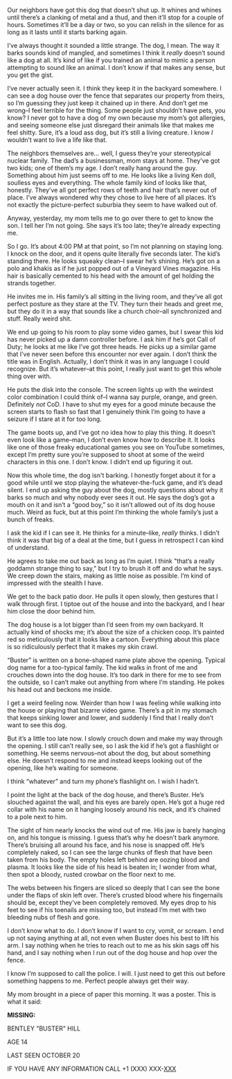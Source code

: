Our neighbors have got this dog that doesn’t shut up. It whines and whines until there’s a clanking of metal and a thud, and then it’ll stop for a couple of hours. Sometimes it’ll be a day or two, so you can relish in the silence for as long as it lasts until it starts barking again.

I’ve always thought it sounded a little strange. The dog, I mean. The way it barks sounds kind of mangled, and sometimes I think it *really* doesn’t sound like a dog at all. It’s kind of like if you trained an animal to mimic a person attempting to sound like an animal. I don’t know if that makes any sense, but you get the gist.

I’ve never actually seen it. I think they keep it in the backyard somewhere. I can see a dog house over the fence that separates our property from theirs, so I’m guessing they just keep it chained up in there. And don’t get me wrong–I feel terrible for the thing. Some people just shouldn’t have pets, you know? I never got to have a dog of my own because my mom’s got allergies, and seeing someone else just disregard their animals like that makes me feel shitty. Sure, it’s a loud ass dog, but it’s still a living creature. I know *I* wouldn’t want to live a life like that.

The neighbors themselves are… well, I guess they’re your stereotypical nuclear family. The dad’s a businessman, mom stays at home. They’ve got two kids; one of them’s my age. I don’t really hang around the guy. Something about him just seems off to me. He looks like a living Ken doll, soulless eyes and everything. The whole family kind of looks like that, honestly. They’ve all got perfect rows of teeth and hair that’s never out of place. I’ve always wondered why they chose to live here of all places. It’s not exactly the picture-perfect suburbia they seem to have walked out of.

Anyway, yesterday, my mom tells me to go over there to get to know the son. I tell her I’m not going. She says it’s too late; they’re already expecting me.

So I go. It’s about 4:00 PM at that point, so I’m not planning on staying long. I knock on the door, and it opens quite literally five seconds later. The kid’s standing there. He looks squeaky clean–I swear he’s shining. He’s got on a polo and khakis as if he just popped out of a Vineyard Vines magazine. His hair is basically cemented to his head with the amount of gel holding the strands together.

He invites me in. His family’s all sitting in the living room, and they’ve all got perfect posture as they stare at the TV. They turn their heads and greet me, but they do it in a way that sounds like a church choir–all synchronized and stuff. Really weird shit.

We end up going to his room to play some video games, but I swear this kid has never picked up a damn controller before. I ask him if he’s got Call of Duty; he looks at me like I’ve got three heads. He picks up a similar game that I’ve never seen before this encounter nor ever again. I don’t think the title was in English. Actually, I don’t think it was in any language I could recognize. But it’s whatever–at this point, I really just want to get this whole thing over with.

He puts the disk into the console. The screen lights up with the weirdest color combination I could think of–I wanna say purple, orange, and green. Definitely *not* CoD. I have to shut my eyes for a good minute because the screen starts to flash so fast that I genuinely think I’m going to have a seizure if I stare at it for too long.

The game boots up, and I’ve got no idea how to play this thing. It doesn’t even look like a game–man, I don’t even know how to describe it. It looks like one of those freaky educational games you see on YouTube sometimes, except I’m pretty sure you’re supposed to shoot at some of the weird characters in this one. I don’t know. I didn’t end up figuring it out.

Now this whole time, the dog isn't barking. I honestly forget about it for a good while until we stop playing the whatever-the-fuck game, and it’s dead silent. I end up asking the guy about the dog, mostly questions about why it barks so much and why nobody ever sees it out. He says the dog’s got a mouth on it and isn’t a “good boy,” so it isn’t allowed out of its dog house much. Weird as fuck, but at this point I’m thinking the whole family’s just a bunch of freaks.

I ask the kid if I can see it. He thinks for a minute–like, *really* thinks. I didn’t think it was that big of a deal at the time, but I guess in retrospect I can kind of understand.

He agrees to take me out back as long as I’m quiet. I think "that’s a really goddamn strange thing to say," but I try to brush it off and do what he says. We creep down the stairs, making as little noise as possible. I’m kind of impressed with the stealth I have.

We get to the back patio door. He pulls it open slowly, then gestures that I walk through first. I tiptoe out of the house and into the backyard, and I hear him close the door behind him.

The dog house is a lot bigger than I’d seen from my own backyard. It actually kind of shocks me; it’s about the size of a chicken coop. It’s painted red so meticulously that it looks like a cartoon. Everything about this place is so ridiculously perfect that it makes my skin crawl.

“Buster” is written on a bone-shaped name plate above the opening. Typical dog name for a too-typical family. The kid walks in front of me and crouches down into the dog house. It’s too dark in there for me to see from the outside, so I can’t make out anything from where I’m standing. He pokes his head out and beckons me inside.

I get a weird feeling now. Weirder than how I was feeling while walking into the house or playing that bizarre video game. There’s a pit in my stomach that keeps sinking lower and lower, and suddenly I find that I really don’t want to see this dog.

But it’s a little too late now. I slowly crouch down and make my way through the opening. I still can’t really see, so I ask the kid if he’s got a flashlight or something. He seems nervous–not about the dog, but about something else. He doesn’t respond to me and instead keeps looking out of the opening, like he’s waiting for someone.

I think “whatever” and turn my phone’s flashlight on. I wish I hadn’t.

I point the light at the back of the dog house, and there’s Buster. He’s slouched against the wall, and his eyes are barely open. He’s got a huge red collar with his name on it hanging loosely around his neck, and it’s chained to a pole next to him.

The sight of him nearly knocks the wind out of me. His jaw is barely hanging on, and his tongue is missing. I guess that’s why he doesn’t bark anymore. There’s bruising all around his face, and his nose is snapped off. He’s completely naked, so I can see the large chunks of flesh that have been taken from his body. The empty holes left behind are oozing blood and plasma. It looks like the side of his head is beaten in; I wonder from what, then spot a bloody, rusted crowbar on the floor next to me.

The webs between his fingers are sliced so deeply that I can see the bone under the flaps of skin left over. There’s crusted blood where his fingernails should be, except they’ve been completely removed. My eyes drop to his feet to see if his toenails are missing too, but instead I’m met with two bleeding nubs of flesh and gore.

I don’t know what to do. I don’t know if I want to cry, vomit, or scream. I end up not saying anything at all, not even when Buster does his best to lift his arm. I say nothing when he tries to reach out to me as his skin sags off his hand, and I say nothing when I run out of the dog house and hop over the fence.

I know I’m supposed to call the police. I will. I just need to get this out before something happens to me. Perfect people always get their way.

My mom brought in a piece of paper this morning. It was a poster. This is what it said:

**MISSING:**

BENTLEY "BUSTER" HILL

AGE 14

LAST SEEN OCTOBER 20

IF YOU HAVE ANY INFORMATION CALL +1 (XXX) XXX-[XXX](https://www.reddit.com/user/pk-faulkner/)